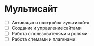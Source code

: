 # Мультисайт

- [ ] Активация и настройка мультисайта
- [ ] Создание и управление сайтами
- [ ] Работа с пользователями и ролями
- [ ] Работа с темами и плагинами